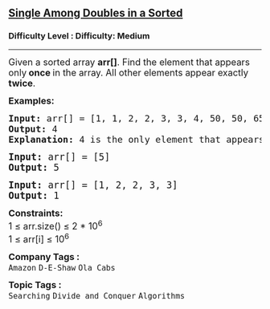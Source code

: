 <h2><a href="https://www.geeksforgeeks.org/problems/find-the-element-that-appears-once-in-sorted-array0624/1">Single Among Doubles in a Sorted</a></h2><h3>Difficulty Level : Difficulty: Medium</h3><hr><div class="problems_problem_content__Xm_eO"><p><span style="font-size: 18px;">Given a sorted array <strong>arr[]</strong>. Find the element that appears only<strong> once </strong>in the array. All other elements appear exactly <strong>twice</strong>.&nbsp;</span></p>
<p><strong><span style="font-size: 18px;">Examples:</span></strong></p>
<pre><span style="font-size: 18px;"><strong>Input: </strong>arr[] = [1, 1, 2, 2, 3, 3, 4, 50, 50, 65, 65]
<strong>Output:</strong> 4
<strong>Explanation:</strong> 4 is the only element that appears exactly once.<br></span></pre>
<pre><span style="font-size: 14pt;"><strong>Input: </strong>arr[] = [5]
<strong>Output:</strong> 5</span></pre>
<pre><span style="font-size: 14pt;"><strong>Input: </strong>arr[] = [1, 2, 2, 3, 3]
<strong>Output:</strong> 1</span></pre>
<p><span style="font-size: 18px;"><strong>Constraints:</strong><br>1 ≤ arr.size() ≤ 2 * 10<sup>6</sup><br>1 ≤ arr[i] ≤ 10<sup>6</sup></span></p></div><p><span style=font-size:18px><strong>Company Tags : </strong><br><code>Amazon</code>&nbsp;<code>D-E-Shaw</code>&nbsp;<code>Ola Cabs</code>&nbsp;<br><p><span style=font-size:18px><strong>Topic Tags : </strong><br><code>Searching</code>&nbsp;<code>Divide and Conquer</code>&nbsp;<code>Algorithms</code>&nbsp;